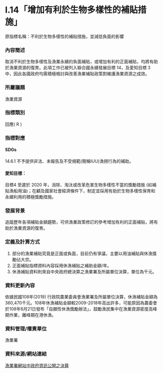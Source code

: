 # I.14「增加有利於生物多樣性的補貼措施」

原指標名稱：不利於生物多樣性的補貼措施，並減低負面的影響

### 內容簡述

取消不利於生物多樣性及漁業永續的負面補貼，或增加有利的正面補貼，均將有助於漁業資源的復育。此項工作已被列入聯合國永續發展目標 14，及愛知目標 3 中，因此各國政府均需積極檢討與改善漁業補貼政策對維護漁業資源之成效。 

### 所屬議題

漁業資源

### 指標類別

回應( R )

### 指標對應

#### SDGs

14.6.1
不予提供非法、未報告及不受規範(簡稱IUU)漁撈行為的補助。

#### 愛知目標：

目標4
至遲於 2020 年，消除、淘汰或改革危害生物多樣性不當的獎勵措施 (如補貼漁船用油)；在顧及國家社會經濟條件下，制定並採用有助於生物多樣性保育和永續利用的積極獎勵措施。

### 發展背景

追蹤歷年各項補貼金額趨勢，可供漁業政策修訂的參考增加有利的正面補貼，將有助於漁業資源的復育。

### 定義及計算方式

1. 部分的漁業補貼究竟是正面或負面，目前仍有爭議，主要以用油補貼與休漁獎勵佔大宗。
2. 正面補貼指標資料內容採用休漁補貼之補助金額/年。
3. 休漁補貼資料則來自中央政府總決算之漁業署及所屬單位決算，單位為千元。

### 資料更新內容

依據民國108年(2019) 行政院農業委員會漁業署及所屬單位決算，休漁補貼金額為360,470千元。108年休漁補貼金額較2009-2018年高出許多，可能原因為農委會於108年6月21日發布「自願性休漁獎勵辦法」，鼓勵漁民集中在漁業資源密度高峰期作業，離峰期在港休漁。

### 資料管理/權責單位

漁業署

### 資料來源/網站連結

[漁業署網站中政府資訊公開之決算](https://www.fa.gov.tw/cht/GovAccount/index.aspx)
